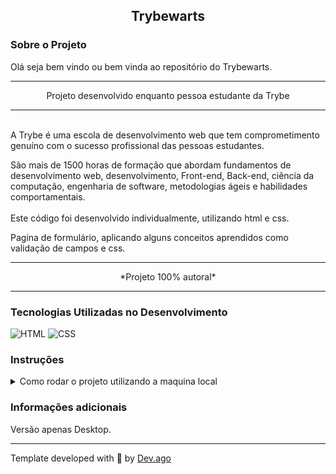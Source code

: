 <h2 align=center> Trybewarts </h2>

### Sobre o Projeto
<p>Olá seja bem vindo ou bem vinda ao repositório do Trybewarts.</r>  

---

<p align=center>Projeto desenvolvido enquanto pessoa estudante da Trybe</p>

---

<br/>
A Trybe é uma escola de desenvolvimento web que tem 
comprometimento genuíno com o sucesso profissional das pessoas 
estudantes.  

São mais de 1500 horas de formação que abordam fundamentos de 
desenvolvimento web, desenvolvimento, Front-end, Back-end, ciência da 
computação, engenharia de software, metodologias ágeis e habilidades 
comportamentais.
<br/>
<br/>
Este código foi desenvolvido individualmente, utilizando html e css.

Pagina de formulário, aplicando alguns conceitos aprendidos como validação de campos e css.

---

<p align=center>*Projeto 100% autoral*</p>

---

### Tecnologias Utilizadas no Desenvolvimento
![HTML](https://img.shields.io/badge/HTML5-E34F26?style=for-the-badge&logo=html5&logoColor=white) ![CSS](https://img.shields.io/badge/CSS3-1572B6?style=for-the-badge&logo=css3&logoColor=white)

### Instruções
<details>
<summary> Como rodar o projeto utilizando a maquina local </summary>
<br/>

>Primeiro faça o clone deste repositório em sua maquina.
```
git clone git@github.com:Adson-Gomes-Oliveira/Trybewarts.git
```
>Utilize o comando `npm install` caso queira utilizar o lint no projeto.

>Utilize o live server no vscode para iniciar o projeto localmente ou abra o projeto html no navegador.

</details>  


### Informações adicionais
Versão apenas Desktop.

---

Template developed with :white_heart: by [Dev.ago](https://www.linkedin.com/in/adson-gomes-oliveira/)
